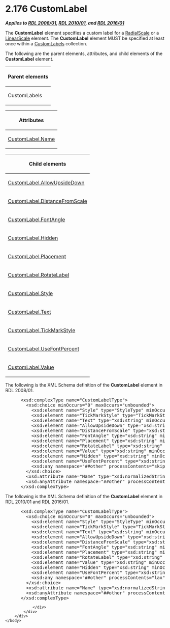 <html dir="LTR" xmlns:mshelp="http://msdn.microsoft.com/mshelp" xmlns:ddue="http://ddue.schemas.microsoft.com/authoring/2003/5" xmlns:xlink="http://www.w3.org/1999/xlink" xmlns:tool="http://www.microsoft.com/tooltip">
    <head>
        <meta http-equiv="Content-Type" content="text/html; CHARSET=utf-8"></meta>
        <meta name="save" content="history"></meta>
        <title>2.176 CustomLabel</title>
        <xml>
            <mshelp:toctitle title="2.176 CustomLabel"></mshelp:toctitle>
            <mshelp:rltitle title="[MS-RDL]: CustomLabel"></mshelp:rltitle>
            <mshelp:keyword index="A" term="519139e8-6188-4286-b148-dfd76a0a6be4"></mshelp:keyword>
            <mshelp:attr name="DCSext.ContentType" value="open specification"></mshelp:attr>
            <mshelp:attr name="AssetID" value="519139e8-6188-4286-b148-dfd76a0a6be4"></mshelp:attr>
            <mshelp:attr name="TopicType" value="kbRef"></mshelp:attr>
            <mshelp:attr name="DCSext.Title" value="[MS-RDL]: CustomLabel" />
        </xml>
    </head>
    <body>
        <div id="header">
            <h1 class="heading">2.176 CustomLabel</h1>
        </div>
        <div id="mainSection">
            <div id="mainBody">
                <div id="allHistory" class="saveHistory"></div>
                <div id="sectionSection0" class="section" name="collapseableSection">
                    

<p><b><i>Applies to </i></b><a href="1e855f94-4617-47e4-b89e-0856c6cb420f.html"><b><i>RDL 2008/01</i></b></a><b><i>,
</i></b><a href="3428e690-a348-4ec7-8a6a-8efb42d2cdee.html"><b><i>RDL 2010/01</i></b></a><b><i>,
and </i></b><a href="52ce3983-2bfc-4e72-9359-42aaf5fe4509.html"><b><i>RDL 2016/01</i></b></a></p>

<p>The <b>CustomLabel</b> element specifies a custom label for
a <a href="86468d9f-c561-4b50-a689-5dfccfde8495.html">RadialScale</a> or a <a href="744f8b40-7ad5-4652-94a1-76ae5df59389.html">LinearScale</a> element. The <b>CustomLabel</b>
element MUST be specified at least once within a <a href="b563b913-9d20-4bc8-b366-4558c8ca280f.html">CustomLabels</a> collection.</p>

<p>The following are the parent elements, attributes, and child
elements of the <b>CustomLabel</b> element.</p>

<table>
 <thead>
  <tr>
   <th>
   <p>Parent elements</p>
   </th>
  </tr>
 </thead>
 <tr>
  <td>
  <p>CustomLabels</p>
  </td>
 </tr>
</table>

<p> </p>

<table>
 <thead>
  <tr>
   <th>
   <p>Attributes</p>
   </th>
  </tr>
 </thead>
 <tr>
  <td>
  <p><a href="96ace945-04be-4a07-b2a0-ee75a596e635.html">CustomLabel.Name</a></p>
  </td>
 </tr>
</table>

<p> </p>

<table>
 <thead>
  <tr>
   <th>
   <p>Child elements</p>
   </th>
  </tr>
 </thead>
 <tr>
  <td>
  <p><a href="6a66989f-4f29-4ff8-8f2c-ddc0acdf4bfc.html">CustomLabel.AllowUpsideDown</a></p>
  </td>
 </tr>
 <tr>
  <td>
  <p><a href="951fae72-dc46-45c5-8f86-fbaa865bf73f.html">CustomLabel.DistanceFromScale</a></p>
  </td>
 </tr>
 <tr>
  <td>
  <p><a href="18901d2e-c37c-4405-9aab-5177edbbab22.html">CustomLabel.FontAngle</a></p>
  </td>
 </tr>
 <tr>
  <td>
  <p><a href="b1baf41d-14bc-41d3-8427-ddc93757ae91.html">CustomLabel.Hidden</a></p>
  </td>
 </tr>
 <tr>
  <td>
  <p><a href="ef3ae69b-6b44-4b1d-a251-5ac1dc70ccfa.html">CustomLabel.Placement</a></p>
  </td>
 </tr>
 <tr>
  <td>
  <p><a href="a299ea16-fba7-4142-a4ed-f50f5da41690.html">CustomLabel.RotateLabel</a></p>
  </td>
 </tr>
 <tr>
  <td>
  <p><a href="44cb1e68-225b-44a8-8c41-a08832c284e4.html">CustomLabel.Style</a></p>
  </td>
 </tr>
 <tr>
  <td>
  <p><a href="92444630-5f93-4920-848f-d977962a4746.html">CustomLabel.Text</a></p>
  </td>
 </tr>
 <tr>
  <td>
  <p><a href="a9e760d3-a25c-4f15-a2e2-95ce48a09da7.html">CustomLabel.TickMarkStyle</a></p>
  </td>
 </tr>
 <tr>
  <td>
  <p><a href="65fcf2ee-fb3e-437f-b5a6-62f9f78e53d2.html">CustomLabel.UseFontPercent</a></p>
  </td>
 </tr>
 <tr>
  <td>
  <p><a href="c1a733ae-4aa2-4eed-b4e2-8f053e844f3e.html">CustomLabel.Value</a></p>
  </td>
 </tr>
</table>

<p>The following is the XML Schema definition of the <b>CustomLabel</b>
element in RDL 2008/01.</p>

<dl>
<dd>
<div><pre> &lt;xsd:complexType name=&quot;CustomLabelType&quot;&gt;
   &lt;xsd:choice minOccurs=&quot;0&quot; maxOccurs=&quot;unbounded&quot;&gt;
     &lt;xsd:element name=&quot;Style&quot; type=&quot;StyleType&quot; minOccurs=&quot;0&quot; /&gt;
     &lt;xsd:element name=&quot;TickMarkStyle&quot; type=&quot;TickMarkStyleType&quot; minOccurs=&quot;0&quot; /&gt;
     &lt;xsd:element name=&quot;Text&quot; type=&quot;xsd:string&quot; minOccurs=&quot;0&quot; /&gt;
     &lt;xsd:element name=&quot;AllowUpsideDown&quot; type=&quot;xsd:string&quot; minOccurs=&quot;0&quot; /&gt;
     &lt;xsd:element name=&quot;DistanceFromScale&quot; type=&quot;xsd:string&quot; minOccurs=&quot;0&quot; /&gt;
     &lt;xsd:element name=&quot;FontAngle&quot; type=&quot;xsd:string&quot; minOccurs=&quot;0&quot; /&gt;
     &lt;xsd:element name=&quot;Placement&quot; type=&quot;xsd:string&quot; minOccurs=&quot;0&quot; /&gt;
     &lt;xsd:element name=&quot;RotateLabel&quot; type=&quot;xsd:string&quot; minOccurs=&quot;0&quot; /&gt;
     &lt;xsd:element name=&quot;Value&quot; type=&quot;xsd:string&quot; minOccurs=&quot;0&quot; /&gt;
     &lt;xsd:element name=&quot;Hidden&quot; type=&quot;xsd:string&quot; minOccurs=&quot;0&quot; /&gt;
     &lt;xsd:element name=&quot;UseFontPercent&quot; type=&quot;xsd:string&quot; minOccurs=&quot;0&quot; /&gt;
     &lt;xsd:any namespace=&quot;##other&quot; processContents=&quot;skip&quot; /&gt;
   &lt;/xsd:choice&gt;
   &lt;xsd:attribute name=&quot;Name&quot; type=&quot;xsd:normalizedString&quot; use=&quot;required&quot; /&gt;
   &lt;xsd:anyAttribute namespace=&quot;##other&quot; processContents=&quot;skip&quot; /&gt;
 &lt;/xsd:complexType&gt;
</pre></div>
</dd></dl>

<p>The following is the XML Schema definition of the <b>CustomLabel</b>
element in RDL 2010/01 and RDL 2016/01.</p>

<dl>
<dd>
<div><pre> &lt;xsd:complexType name=&quot;CustomLabelType&quot;&gt;
   &lt;xsd:choice minOccurs=&quot;0&quot; maxOccurs=&quot;unbounded&quot;&gt;
     &lt;xsd:element name=&quot;Style&quot; type=&quot;StyleType&quot; minOccurs=&quot;0&quot; /&gt;
     &lt;xsd:element name=&quot;TickMarkStyle&quot; type=&quot;TickMarkStyleType&quot; minOccurs=&quot;0&quot; /&gt;
     &lt;xsd:element name=&quot;Text&quot; type=&quot;xsd:string&quot; minOccurs=&quot;0&quot; /&gt;
     &lt;xsd:element name=&quot;AllowUpsideDown&quot; type=&quot;xsd:string&quot; minOccurs=&quot;0&quot; /&gt;
     &lt;xsd:element name=&quot;DistanceFromScale&quot; type=&quot;xsd:string&quot; minOccurs=&quot;0&quot; /&gt;
     &lt;xsd:element name=&quot;FontAngle&quot; type=&quot;xsd:string&quot; minOccurs=&quot;0&quot; /&gt;
     &lt;xsd:element name=&quot;Placement&quot; type=&quot;xsd:string&quot; minOccurs=&quot;0&quot; /&gt;
     &lt;xsd:element name=&quot;RotateLabel&quot; type=&quot;xsd:string&quot; minOccurs=&quot;0&quot; /&gt;
     &lt;xsd:element name=&quot;Value&quot; type=&quot;xsd:string&quot; minOccurs=&quot;0&quot; /&gt;
     &lt;xsd:element name=&quot;Hidden&quot; type=&quot;xsd:string&quot; minOccurs=&quot;0&quot; /&gt;
     &lt;xsd:element name=&quot;UseFontPercent&quot; type=&quot;xsd:string&quot; minOccurs=&quot;0&quot; /&gt;
     &lt;xsd:any namespace=&quot;##other&quot; processContents=&quot;lax&quot; /&gt;
   &lt;/xsd:choice&gt;
   &lt;xsd:attribute name=&quot;Name&quot; type=&quot;xsd:normalizedString&quot; use=&quot;required&quot; /&gt;
   &lt;xsd:anyAttribute namespace=&quot;##other&quot; processContents=&quot;lax&quot; /&gt;
 &lt;/xsd:complexType&gt;
</pre></div>
</dd></dl>


                </div>
            </div>
        </div>
    </body>
</html>